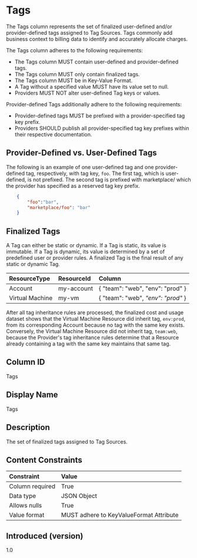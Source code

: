 # Tags

The Tags column represents the set of finalized user-defined and/or provider-defined tags assigned to Tag Sources.  Tags commonly add business context to billing data to identify and accurately allocate charges.

The Tags column adheres to the following requirements:

* The Tags column MUST contain user-defined and provider-defined tags.
* The Tags column MUST only contain finalized tags.
* The Tags column MUST be in Key-Value Format.
* A Tag without a specified value MUST have its value set to null.
* Providers MUST NOT alter user-defined Tag keys or values.

Provider-defined Tags additionally adhere to the following requirements:

* Provider-defined tags MUST be prefixed with a provider-specified tag key prefix.
* Providers SHOULD publish all provider-specified tag key prefixes within their respective documentation.

## Provider-Defined vs. User-Defined Tags

The following is an example of one user-defined tag and one provider-defined tag, respectively, with tag key, `foo`.  The first tag, which is user-defined, is not prefixed. The second tag is prefixed with marketplace/ which the provider has specified as a reserved tag key prefix.

```json
    {
        "foo":"bar",
        "marketplace/foo": "bar"
    }
```

## Finalized Tags

A Tag can either be static or dynamic. If a Tag is static, its value is immutable. If a Tag is dynamic, its value is determined by a set of predefined user or provider rules. A finalized Tag is the final result of any static or dynamic Tag.

| ResourceType    | ResourceId | Column                             |
| :---------------| :----------| :----------------------------------|
| Account         | my-account | { "team": "web", "env": "prod" }   |
| Virtual Machine | my-vm      | { "team": "web", *"env": "prod"* } |

After all tag inheritance rules are processed, the finalized cost and usage dataset shows that the Virtual Machine Resource did inherit tag, `env:prod`, from its corresponding Account because no tag with the same key exists.  Conversely, the Virtual Machine Resource did not inherit tag, `team:web`, because the Provider's tag inheritance rules determine that a Resource already containing a tag with the same key maintains that same tag.

## Column ID

Tags

## Display Name

Tags

## Description

The set of finalized tags assigned to Tag Sources.

## Content Constraints

|    Constraint   |      Value       |
|:----------------|:-----------------|
| Column required | True             |
| Data type       | JSON Object      |
| Allows nulls    | True             |
| Value format    | MUST adhere to KeyValueFormat Attribute |

## Introduced (version)

1.0

